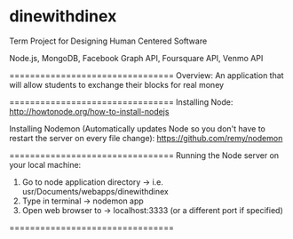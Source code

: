 dinewithdinex
================================
Term Project for Designing Human Centered Software

Node.js, MongoDB, Facebook Graph API, Foursquare API, Venmo API  

================================
Overview: An application that will allow students to exchange their blocks for real money 

================================
Installing Node:
http://howtonode.org/how-to-install-nodejs

Installing Nodemon (Automatically updates Node so you don't have to restart the server on every file change):
https://github.com/remy/nodemon

================================
Running the Node server on your local machine: 

1. Go to node application directory -> i.e. usr/Documents/webapps/dinewithdinex
2. Type in terminal -> nodemon app 
3. Open web browser to -> localhost:3333 (or a different port if specified)

================================
